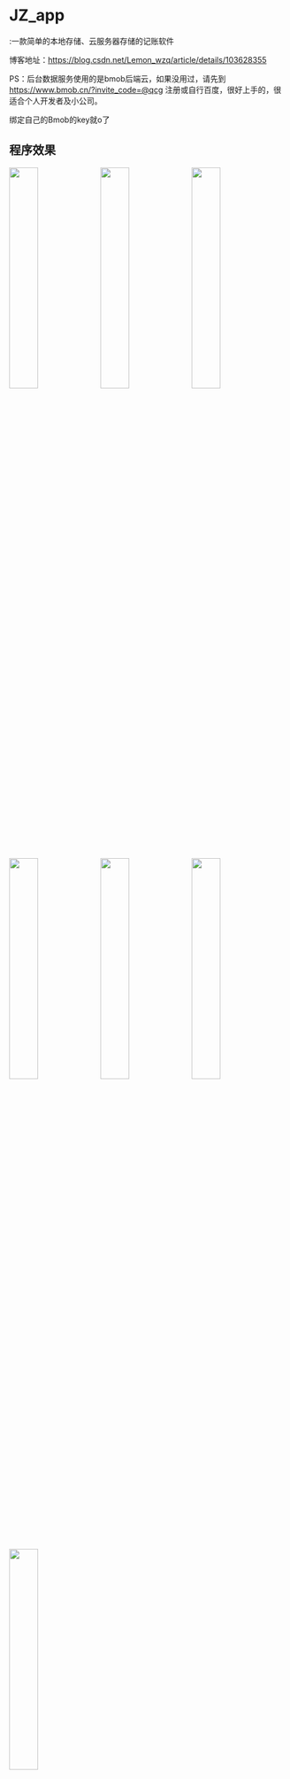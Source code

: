# JZ_app

:一款简单的本地存储、云服务器存储的记账软件

博客地址：https://blog.csdn.net/Lemon_wzq/article/details/103628355


PS：后台数据服务使用的是bmob后端云，如果没用过，请先到 https://www.bmob.cn/?invite_code=@qcg 注册或自行百度，很好上手的，很适合个人开发者及小公司。

绑定自己的Bmob的key就o了

## 程序效果
<p>
<img width="32%" src="![加载失败](https://github.com/KuoLuoC/JZ_app/blob/master/app/src/main/res/mipmap-hdpi/1.jpg)" />
<img width="32%" src="![加载失败](https://github.com/KuoLuoC/JZ_app/blob/master/app/src/main/res/mipmap-hdpi/2.jpg)" />
<img width="32%" src="![加载失败](https://github.com/KuoLuoC/JZ_app/blob/master/app/src/main/res/mipmap-hdpi/3.jpg)" />
<img width="32%" src="![加载失败](https://github.com/KuoLuoC/JZ_app/blob/master/app/src/main/res/mipmap-hdpi/4.jpg)" />
<img width="32%" src="![加载失败](https://github.com/KuoLuoC/JZ_app/blob/master/app/src/main/res/mipmap-hdpi/5.jpg)" />
<img width="32%" src="![加载失败](https://github.com/KuoLuoC/JZ_app/blob/master/app/src/main/res/mipmap-hdpi/6.jpg)" />
<img width="32%" src="![加载失败](https://github.com/KuoLuoC/JZ_app/blob/master/app/src/main/res/mipmap-hdpi/7.jpg)" />


##### 注：本程序素材来源网络，如有影响你的权益，请及时联系本人


## Thanks
- butterknife: https://github.com/JakeWharton/butterknife
- glide: https://github.com/bumptech/glide
- okhttp: https://github.com/square/okhttp
- MPAndroidChart: https://github.com/PhilJay/MPAndroidChart
- Android-PickerView: https://github.com/Bigkoo/Android-PickerView
- Material-dialogs: https://github.com/afollestad/material-dialogs
- About: https://github.com/drakeet/about-page
- Multitype: https://github.com/drakeet/MultiType
- Greendao: https://github.com/greenrobot/greenDAO
- Eventbus: https://github.com/greenrobot/eventbus
- Bmob: https://bmob.cn

